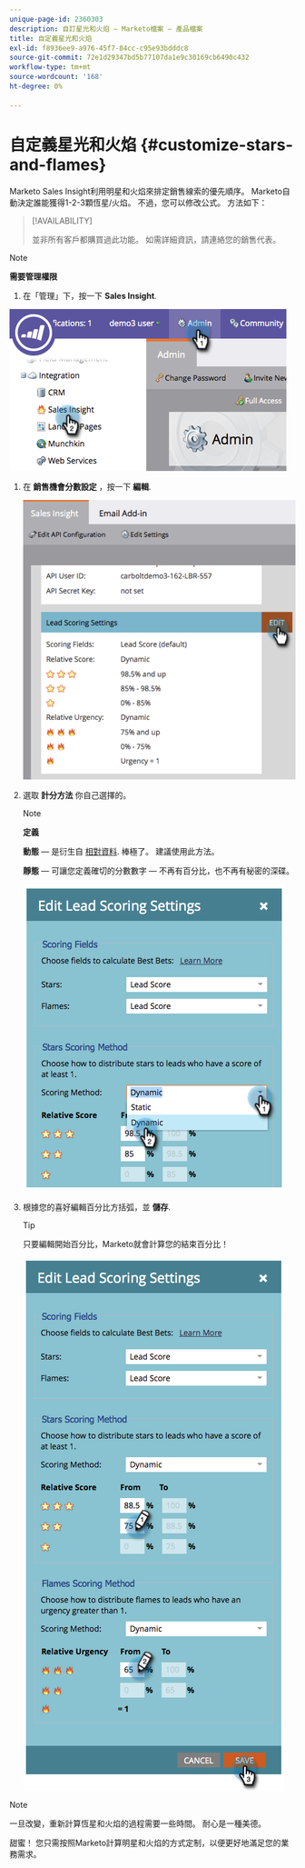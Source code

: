 ```yaml
---
unique-page-id: 2360303
description: 自訂星光和火焰 — Marketo檔案 — 產品檔案
title: 自定義星光和火焰
exl-id: f8936ee9-a976-45f7-84cc-c95e93bdddc8
source-git-commit: 72e1d29347bd5b77107da1e9c30169cb6490c432
workflow-type: tm+mt
source-wordcount: '168'
ht-degree: 0%

---
```


# 自定義星光和火焰 {#customize-stars-and-flames}

Marketo Sales Insight利用明星和火焰來排定銷售線索的優先順序。 Marketo自動決定誰能獲得1-2-3顆恆星/火焰。 不過，您可以修改公式。 方法如下：

>[!AVAILABILITY]
>
>並非所有客戶都購買過此功能。 如需詳細資訊，請連絡您的銷售代表。

>[!NOTE]
>
>**需要管理權限**

1. 在「管理」下，按一下 **Sales Insight**.

![](assets/image2014-9-16-13-3a38-3a6.png)

1. 在 **銷售機會分數設定** ，按一下 **編輯**.

   ![](assets/image2014-9-16-13-3a38-3a17.png)

1. 選取 **計分方法** 你自己選擇的。

   >[!NOTE]
   >
   >**定義**
   >
   >**動態**  — 是衍生自 [相對資料](/help/marketo/product-docs/marketo-sales-insight/msi-for-salesforce/features/stars-and-flames/priority-urgency-relative-score-and-best-bets.md). 棒極了。 建議使用此方法。
   >
   >**靜態**  — 可讓您定義確切的分數數字 — 不再有百分比，也不再有秘密的深碟。

   ![](assets/image2014-9-16-13-3a38-3a31.png)

1. 根據您的喜好編輯百分比方括弧，並 **儲存**.

   >[!TIP]
   >
   >只要編輯開始百分比，Marketo就會計算您的結束百分比！

   ![](assets/image2014-9-16-13-3a38-3a49.png)

>[!NOTE]
>
>一旦改變，重新計算恆星和火焰的過程需要一些時間。 耐心是一種美德。

甜蜜！ 您只需按照Marketo計算明星和火焰的方式定制，以便更好地滿足您的業務需求。
